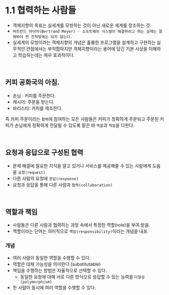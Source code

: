 # 1.1 협력하는 사람들

-   객체지향의 목표는 실세계를 모방하는 것이 아닌 새로운 세계를 창조하는 것.
-   `버트란드 마이어(Bertrand Meyer) - 소프트웨어 시스템이 해결하려고 하는 실재는 잘해봐야 먼 친척밖에는 되지 않는다.`
-   실세계의 모방이라는 객체지향의 개념은 훌륭한 프로그램을 설계하고 구현하는 실무적인 관점에서는 부적합하지만 객체지향이라는 용어에 담긴 기본 사상을 이해하고 학습하는데는 매우 효과적이다.

<br />

## 커피 공화국의 아침.

-   손님 : 커피를 주문한다.
-   캐시어: 주문을 받는다.
-   바리스타: 커피를 제조한다.

즉 커피 주문이라는 `협력`에 참여하는 모든 사람들은 커피가 정확하게 주문되고 주문된 커피가 손님에게 정확하게 전달될 수 있도록 맡은 바 `역할`과 `책임`을 다한다.

<br />

## 요청과 응답으로 구성된 협력

-   문제 해결에 필요한 지식을 알고 있거나 서비스를 제공해줄 수 있는 사람에게 도움을 `요청(request)`
-   다른 사람의 요청에 `응답(response)`
-   요청과 응답을 통해 다른 사람과 `협력(collaboration)`

<br />

## 역할과 책임

-   사람들은 다른 사람과 협력하는 과정 속에서 특정한 역할(role)을 부여 받음.
-   역할이라는 단어는 의미적으로 `책임(responsibility)`이라는 개념을 내포.

### 개념

-   여러 사람이 동일한 역할을 수행할 수 있다.
-   역할은 대체 가능성을 의미한다.(substitutable)
-   책임을 수행하는 방법은 자율적으로 선택할 수 있다.
    -   동일한 요청에 대해 서로 다른 방식으로 응답할 수 있는 능력을 `다형성(polymorphism)`
-   한 사람이 동시에 여러 역할을 수행할 수 있다.

